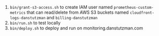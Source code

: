 1. `bin/grant-s3-access.sh` to create IAM user named `prometheus-custom-metrics` that can read/delete from AWS S3 buckets named `cloudfront-logs-danstutzman` and `billing-danstutzman`
1. `bin/run.sh` to test locally
1. `bin/deploy.sh` to deploy and run on monitoring.danstutzman.com
